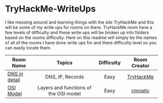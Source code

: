 # TryHackMe-WriteUps
I like messing around and learning things with the site TryHackMe and this will be some of my write ups for rooms on there. TryHackMe room have a few levels of difficulty and these write ups will be broken up into folders based on the rooms difficulty. Here on this readme will simply be the names of all of the rooms I have done write ups for and there difficulty level so you can easily locate them. 

| Room Name   | Topics        | Difficulty | Room Creator |
| ----------- |:-------------:|:----------:|:------------:|
| [DNS in detail](https://github.com/HiroNewf/TryHackMe-WriteUps/blob/main/Easy/DNS%20in%20detail.md)| DNS, IP, Records | Easy | [TryHackMe](https://tryhackme.com/p/tryhackme)
| [OSI Model](https://github.com/HiroNewf/TryHackMe-WriteUps/blob/main/Easy/OSI%20Model.md)| Layers and functions of the OSI model | Easy | [cmnatic](https://tryhackme.com/p/cmnatic)
